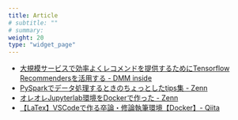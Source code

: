 ```yaml
---
title: Article
# subtitle: ""
# summary:
weight: 20
type: "widget_page"
---
```


- [大規模サービスで効率よくレコメンドを提供するためにTensorflow Recommendersを活用する - DMM inside](https://inside.dmm.com/articles/ngineer-recommend/)
- [PySparkでデータ処理するときのちょっとしたtips集 - Zenn](https://zenn.dev/fuchami/articles/06bd47a8692fa5)
- [オレオレJupyterlab環境をDockerで作った - Zenn](https://zenn.dev/fuchami/articles/d1625ac784fe5d)
- [【LaTex】VSCodeで作る卒論・修論執筆環境【Docker】- Qiita](https://qiita.com/fuchami/items/b0f80074d7a85f54c090)
